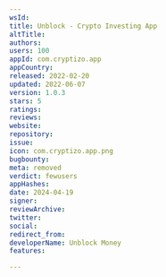 ```yaml
---
wsId: 
title: Unblock - Crypto Investing App
altTitle: 
authors: 
users: 100
appId: com.cryptizo.app
appCountry: 
released: 2022-02-20
updated: 2022-06-07
version: 1.0.3
stars: 5
ratings: 
reviews: 
website: 
repository: 
issue: 
icon: com.cryptizo.app.png
bugbounty: 
meta: removed
verdict: fewusers
appHashes: 
date: 2024-04-19
signer: 
reviewArchive: 
twitter: 
social: 
redirect_from: 
developerName: Unblock Money
features: 

---
```


